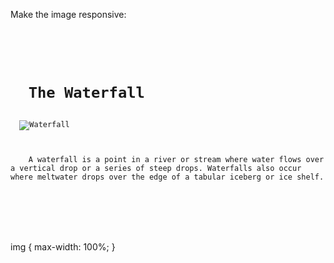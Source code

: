 Make the image responsive:

<codeblock language="css" type="exercise" testMode="fixedInput">
<code>
<panel language="html">
<h1>
  The Waterfall
</h1>
  <img src="https://ucarecdn.com/e589a9db-3e4a-427f-b580-be77f0d5d60b/" alt="Waterfall">
  <p>
    A waterfall is a point in a river or stream where water flows over a vertical drop or a series of steep drops. Waterfalls also occur where meltwater drops over the edge of a tabular iceberg or ice shelf.
  </p>
</panel>
<panel language="css">

</panel>
</code>

<solution>
img {
  max-width: 100%;
}
</solution>
</codeblock>
